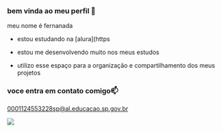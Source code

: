 ### bem vinda ao meu perfil 🐻

meu nome é fernanada 

- estou estudando na [alura](https
 
- estou me desenvolvendo muito nos meus estudos
- utilizo esse espaço para a organização e compartilhamento dos meus projetos

### voce entra em contato comigo📫

0001124553228sp@al.educacao.sp.gov.br


![](https://media.tenor.com/Rv3x7_Mlj1kAAAAj/stich-beso.gif)
